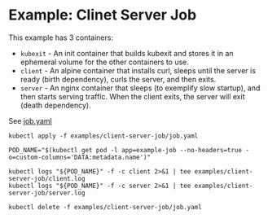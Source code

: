 # Example: Clinet Server Job

This example has 3 containers:
- `kubexit` - An init container that builds kubexit and stores it in an ephemeral volume for the other containers to use.
- `client` - An alpine container that installs curl, sleeps until the server is ready (birth dependency), curls the server, and then exits.
- `server` - An nginx container that sleeps (to exemplify slow startup), and then starts serving traffic. When the client exits, the server will exit (death dependency).

See [job.yaml](job.yaml)

```
kubectl apply -f examples/client-server-job/job.yaml

POD_NAME="$(kubectl get pod -l app=example-job --no-headers=true -o=custom-columns='DATA:metadata.name')"

kubectl logs "${POD_NAME}" -f -c client 2>&1 | tee examples/client-server-job/client.log
kubectl logs "${POD_NAME}" -f -c server 2>&1 | tee examples/client-server-job/server.log

kubectl delete -f examples/client-server-job/job.yaml
```
